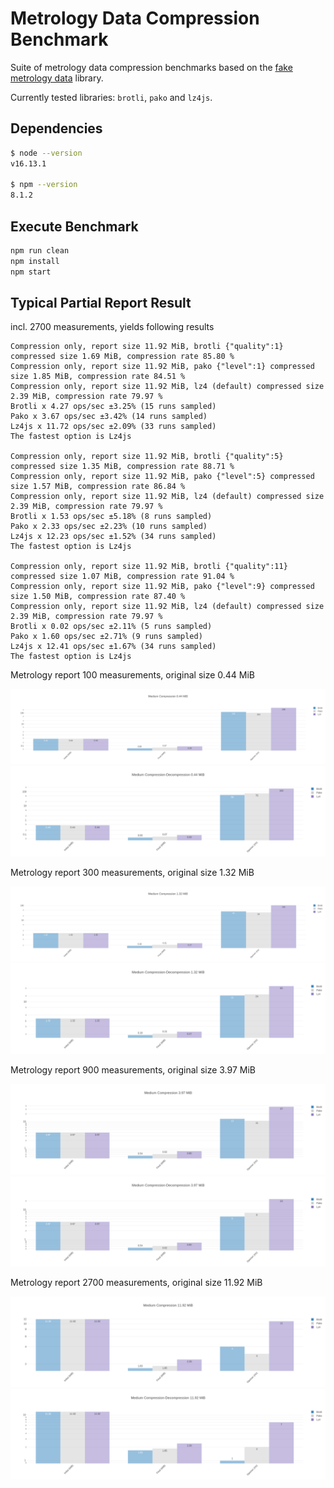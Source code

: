# Metrology Data Compression Benchmark

Suite of metrology data compression benchmarks based on the [fake metrology data](https://github.com/dstanesc/fake-metrology-data) library.

Currently tested libraries: `brotli`, `pako` and `lz4js`.

## Dependencies

```sh
$ node --version
v16.13.1

$ npm --version
8.1.2
```

## Execute Benchmark

```sh
npm run clean
npm install
npm start
```


## Typical Partial Report Result

incl. 2700 measurements, yields following results

```
Compression only, report size 11.92 MiB, brotli {"quality":1} compressed size 1.69 MiB, compression rate 85.80 %
Compression only, report size 11.92 MiB, pako {"level":1} compressed size 1.85 MiB, compression rate 84.51 %
Compression only, report size 11.92 MiB, lz4 (default) compressed size 2.39 MiB, compression rate 79.97 %
Brotli x 4.27 ops/sec ±3.25% (15 runs sampled)
Pako x 3.67 ops/sec ±3.42% (14 runs sampled)
Lz4js x 11.72 ops/sec ±2.09% (33 runs sampled)
The fastest option is Lz4js

Compression only, report size 11.92 MiB, brotli {"quality":5} compressed size 1.35 MiB, compression rate 88.71 %
Compression only, report size 11.92 MiB, pako {"level":5} compressed size 1.57 MiB, compression rate 86.84 %
Compression only, report size 11.92 MiB, lz4 (default) compressed size 2.39 MiB, compression rate 79.97 %
Brotli x 1.53 ops/sec ±5.18% (8 runs sampled)
Pako x 2.33 ops/sec ±2.23% (10 runs sampled)
Lz4js x 12.23 ops/sec ±1.52% (34 runs sampled)
The fastest option is Lz4js

Compression only, report size 11.92 MiB, brotli {"quality":11} compressed size 1.07 MiB, compression rate 91.04 %
Compression only, report size 11.92 MiB, pako {"level":9} compressed size 1.50 MiB, compression rate 87.40 %
Compression only, report size 11.92 MiB, lz4 (default) compressed size 2.39 MiB, compression rate 79.97 %
Brotli x 0.02 ops/sec ±2.11% (5 runs sampled)
Pako x 1.60 ops/sec ±2.71% (9 runs sampled)
Lz4js x 12.41 ops/sec ±1.67% (34 runs sampled)
The fastest option is Lz4js
```

Metrology report 100 measurements, original size 0.44 MiB

![](./img/044-medc.png)
![](./img/044-medcd.png)

Metrology report 300 measurements, original size 1.32 MiB

![](./img/132-medc.png)
![](./img/132-medcd.png)

Metrology report 900 measurements, original size 3.97 MiB

![](./img/397-medc.png)
![](./img/397-medcd.png)

Metrology report 2700 measurements, original size 11.92 MiB

![](./img/1192-medc.png)
![](./img/1192-medcd.png)



